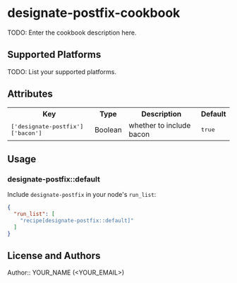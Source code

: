 # designate-postfix-cookbook

TODO: Enter the cookbook description here.

## Supported Platforms

TODO: List your supported platforms.

## Attributes

<table>
  <tr>
    <th>Key</th>
    <th>Type</th>
    <th>Description</th>
    <th>Default</th>
  </tr>
  <tr>
    <td><tt>['designate-postfix']['bacon']</tt></td>
    <td>Boolean</td>
    <td>whether to include bacon</td>
    <td><tt>true</tt></td>
  </tr>
</table>

## Usage

### designate-postfix::default

Include `designate-postfix` in your node's `run_list`:

```json
{
  "run_list": [
    "recipe[designate-postfix::default]"
  ]
}
```

## License and Authors

Author:: YOUR_NAME (<YOUR_EMAIL>)
